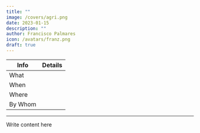 ```yaml
---
title: ""
image: /covers/agri.png
date: 2023-01-15
description: ""
author: Francisco Palmares
icon: /avatars/franz.png
draft: true
---
```




Info | Details 
--- | ---
What | 
When | 
Where | 
By Whom | 

<!-- {{< img src="/covers/agrisummit.jpg" alt="Agri Summit" >}} -->

---

Write content here